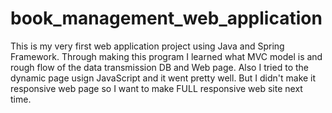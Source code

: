 # book_management_web_application

This is my very first web application project using Java and Spring Framework.
Through making this program I learned what MVC model is and rough flow of the data transmission DB and Web page.
Also I tried to the dynamic page usign JavaScript and it went pretty well.
But I didn't make it responsive web page so I want to make FULL responsive web site next time.

